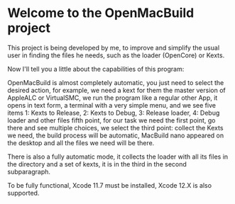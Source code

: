 #                                           Welcome to the OpenMacBuild project




This project is being developed by me, to improve and simplify the usual user in finding the files he needs, such as the loader (OpenCore) or Kexts.


Now I'll tell you a little about the capabilities of this program:



OpenMacBuild is almost completely automatic, you just need to select the desired action, for example, we need a kext for them the master version of AppleALC or VirtualSMC, we run the program like a regular other App, it opens in text form, a terminal with a very simple menu, and we see five items 1: Kexts to Release, 2: Kexts to Debug, 3: Release loader, 4: Debug loader and other files fifth point, for our task we need the first point, go there and see multiple choices, we select the third point: collect the Kexts we need, the build process will be automatic, MacBuild nano appeared on the desktop and all the files we need will be there.

There is also a fully automatic mode, it collects the loader with all its files in the directory and a set of kexts, it is in the third in the second subparagraph.



To be fully functional, Xcode 11.7 must be installed, Xcode 12.X is also supported.
